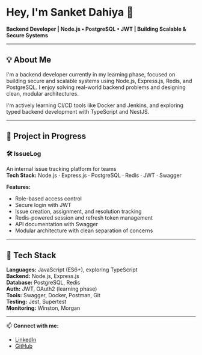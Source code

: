 # Hey, I'm Sanket Dahiya 👋  
**Backend Developer | Node.js • PostgreSQL • JWT | Building Scalable & Secure Systems**

---

## 💡 About Me  
I'm a backend developer currently in my learning phase, focused on building secure and scalable systems using Node.js, Express.js, Redis, and PostgreSQL. I enjoy solving real-world backend problems and designing clean, modular architectures.

I'm actively learning CI/CD tools like Docker and Jenkins, and exploring typed backend development with TypeScript and NestJS.

---

## 🚀 Project in Progress  

### 🛠️ IssueLog  
An internal issue tracking platform for teams  
**Tech Stack:** Node.js · Express.js · PostgreSQL · Redis · JWT · Swagger  

**Features:**  
- Role-based access control  
- Secure login with JWT  
- Issue creation, assignment, and resolution tracking  
- Redis-powered session and refresh token management  
- API documentation with Swagger  
- Modular architecture with clean separation of concerns

---

## 🧠 Tech Stack  

**Languages:** JavaScript (ES6+), exploring TypeScript  
**Backend:** Node.js, Express.js  
**Database:** PostgreSQL, Redis  
**Auth:** JWT, OAuth2 (learning phase)  
**Tools:** Swagger, Docker, Postman, Git  
**Testing:** Jest, Supertest  
**Monitoring:** Winston, Morgan

---

📫 **Connect with me:**  
- [LinkedIn](https://linkedin.com/in/sanket-dahiya-116941376)  
- [GitHub]([https://github.com/sanketdahiya](https://github.com/Jai-Dahiyaa/Sanketi-Dahiyaa.git))
